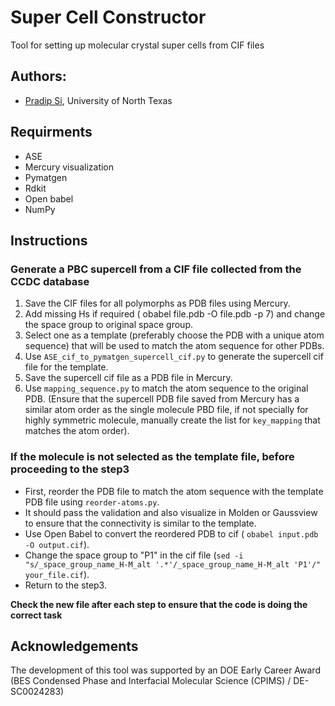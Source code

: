 # Super Cell Constructor
Tool for setting up molecular crystal super cells from CIF files

## Authors:
- [Pradip Si](https://www.valsson.info/members/pradip-si), University of North Texas

## Requirments
- ASE
- Mercury visualization
- Pymatgen
- Rdkit
- Open babel 
- NumPy

## Instructions 

### Generate a PBC supercell from a CIF file collected from the CCDC database
1. Save the CIF files for all polymorphs as PDB files using Mercury.
2. Add missing Hs if required ( obabel file.pdb -O file.pdb -p 7) and change the space group to original space group.
3. Select one as a template (preferably choose the PDB with a unique atom sequence) that will be used to match the atom sequence for other PDBs.
4. Use `ASE_cif_to_pymatgen_supercell_cif.py` to generate the supercell cif file for the template.
5. Save the supercell cif file as a PDB file in Mercury.
6. Use `mapping_sequence.py` to match the atom sequence to the original PDB. (Ensure that the supercell PDB file saved from Mercury has a similar atom order as the single molecule PBD file, if not specially for highly symmetric molecule, manually create the list for `key_mapping` that matches the atom order).

### If the molecule is not selected as the template file, before proceeding to the step3

- First, reorder the PDB file to match the atom sequence with the template PDB file using `reorder-atoms.py`.
- It should pass the validation and also visualize in Molden or Gaussview to ensure that the connectivity is similar to the template.
- Use Open Babel to convert the reordered PDB to cif ( `obabel input.pdb -O output.cif`).
- Change the space group to "P1" in the cif file (`sed -i "s/_space_group_name_H-M_alt '.*'/_space_group_name_H-M_alt 'P1'/" your_file.cif`).
- Return to the step3.


**Check the new file after each step to ensure that the code is doing the correct task**

## Acknowledgements
The development of this tool was supported by an DOE Early Career Award (BES Condensed Phase and Interfacial Molecular Science (CPIMS) / DE-SC0024283)

